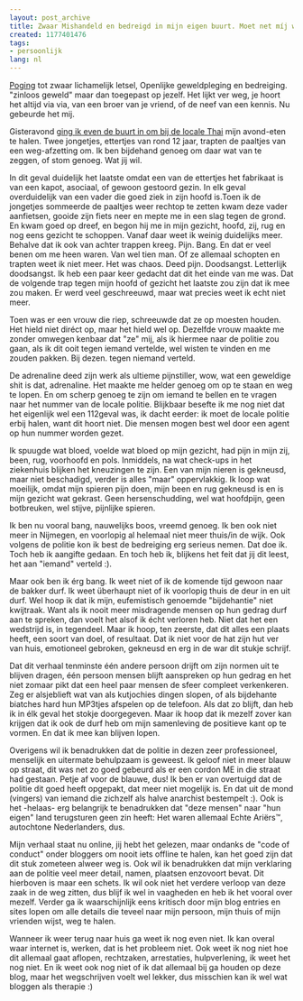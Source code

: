 ```yaml
---
layout: post_archive
title: Zwaar Mishandeld en bedreigd in mijn eigen buurt. Moet net míj weer overkomen...
created: 1177401476
tags:
- persoonlijk
lang: nl
---
```

[Poging](http://nl.wikipedia.org/wiki/Poging) tot zwaar lichamelijk letsel, Openlijke geweldpleging en bedreiging. "zinloos geweld" maar dan toegepast op jezelf. Het lijkt ver weg, je hoort het altijd via via, van een broer van je vriend, of de neef van een kennis. Nu gebeurde het mij.

Gisteravond [ging ik even de buurt in om bij de locale Thai](http://twitter.com/berkes/statuses/36063122) mijn avond-eten te halen. Twee jongetjes, ettertjes van rond 12 jaar, trapten de paaltjes van een weg-afzetting om. Ik ben bijdehand genoeg om daar wat van te zeggen, of stom genoeg. Wat jij wil.

In dit geval duidelijk het laatste omdat een van de ettertjes het fabrikaat is van een kapot, asociaal, of gewoon gestoord gezin. In elk geval overduidelijk van een vader die goed ziek in zijn hoofd is.<!--break-->Toen ik de jongetjes sommeerde de paaltjes weer rechtop te zetten kwam deze vader aanfietsen, gooide zijn fiets neer en mepte me in een slag tegen de grond. En kwam goed op dreef, en begon hij me in mijn gezicht, hoofd, zij, rug en nog eens gezicht te schoppen. Vanaf daar weet ik weinig duidelijks meer. Behalve dat ik ook van achter trappen kreeg. Pijn. Bang. En dat er veel benen om me heen waren. Van wel tien man. Of ze allemaal schopten en trapten weet ik niet meer. Het was chaos. Deed pijn. Doodsangst. Letterlijk doodsangst. Ik heb een paar keer gedacht dat dit het einde van me was. Dat de volgende trap tegen mijn hoofd of gezicht het laatste zou zijn dat ik mee zou maken. Er werd veel geschreeuwd, maar wat precies weet ik echt niet meer.

Toen was er een vrouw die riep, schreeuwde dat ze op moesten houden. Het hield niet diréct op, maar het hield wel op. Dezelfde vrouw maakte me zonder omwegen kenbaar dat "ze" mij, als ik hiermee naar de politie zou gaan, als ik dit ooit tegen iemand vertelde, wel wisten te vinden en me zouden pakken. Bij dezen. tegen niemand verteld.

De adrenaline deed zijn werk als ultieme pijnstiller, wow, wat een geweldige shit is dat, adrenaline. Het maakte me helder genoeg om op te staan en weg te lopen. En om scherp genoeg te zijn om iemand te bellen en te vragen naar het nummer van de locale politie. Blijkbaar besefte ik me nog niet dat het eigenlijk wel een 112geval was, ik dacht eerder: ik moet de locale politie erbij halen, want dit hoort niet. Die mensen mogen best wel door een agent op hun nummer worden gezet.

Ik spuugde wat bloed, voelde wat bloed op mijn gezicht, had pijn in mijn zij, been, rug, voorhoofd en pols. Inmiddels, na wat check-ups in het ziekenhuis blijken het kneuzingen te zijn. Een van mijn nieren is gekneusd, maar niet beschadigd, verder is alles "maar" oppervlakkig. Ik loop wat moeilijk, omdat mijn spieren pijn doen, mijn been en rug gekneusd is en is mijn gezicht wat gekrast. Geen hersenschudding, wel wat hoofdpijn, geen botbreuken, wel stijve, pijnlijke spieren.

Ik ben nu vooral bang, nauwelijks boos, vreemd genoeg. Ik ben ook niet meer in Nijmegen, en voorlopig al helemaal niet meer thuis/in de wijk. Ook volgens de politie kon ik best de bedreiging erg serieus nemen. Dat doe ik. Toch heb ik aangifte gedaan. En toch heb ik, blijkens het feit dat jij dit leest, het aan "iemand" verteld :).

Maar ook ben ik érg bang. Ik weet niet of ik de komende tijd gewoon naar de bakker durf. Ik weet überhaupt niet of ik voorlopig thuis de deur in en uit durf. Wel hoop ik dat ik mijn, eufemistisch genoemde "bijdehantie" niet kwijtraak. Want als ik nooit meer misdragende mensen op hun gedrag durf aan te spreken, dan voelt het alsof ik écht verloren heb. Niet dat het een wedstrijd is, in tegendeel. Maar ik hoop, ten zeerste, dat dit alles een plaats heeft, een soort van doel, of resultaat. Dat ik niet voor de hat zijn hut ver van huis, emotioneel gebroken, gekneusd en erg in de war dit stukje schrijf.

Dat dit verhaal tenminste één andere persoon drijft om zijn normen uit te blijven dragen, één persoon mensen blijft aanspreken op hun gedrag en het niet zomaar pikt dat een heel paar mensen de sfeer compleet verkenkeren. Zeg er alsjeblieft wat van als kutjochies dingen slopen, of als bijdehante biatches hard hun MP3tjes afspelen op de telefoon. Als dat zo blijft, dan heb ik in élk geval het stokje doorgegeven. Maar ik hoop dat ik mezelf zover kan krijgen dat ik ook de durf heb om mijn samenleving de positieve kant op te vormen. En dat ik mee kan blijven lopen.

Overigens wil ik benadrukken dat de politie in dezen zeer professioneel, menselijk en uitermate behulpzaam is geweest. Ik geloof niet in meer blauw op straat, dit was net zo goed gebeurd als er een cordon ME in die straat had gestaan. Petje af voor de blauwe, dus! Ik ben er van overtuigd dat de politie dit goed heeft opgepakt, dat meer niet mogelijk is. En dat uit de mond (vingers) van iemand die zichzelf als halve anarchist bestempelt :). Ook is het -helaas- erg belangrijk te benadrukken dat "deze mensen" naar "hun eigen" land terugsturen geen zin heeft: Het waren allemaal Echte Ariërs™, autochtone Nederlanders, dus.

Mijn verhaal staat nu online, jij hebt het gelezen, maar ondanks de "code of conduct" onder bloggers om nooit iets offline te halen, kan het goed zijn dat dit stuk zometeen alweer weg is. Ook wil ik benadrukken dat mijn verklaring aan de politie veel meer detail, namen, plaatsen enzovoort bevat. Dit hierboven is maar een schets. Ik wil ook niet het verdere verloop van deze zaak in de weg zitten, dus blijf ik wel in vaagheden en heb ik het vooral over mezelf. Verder ga ik waarschijnlijk eens kritisch door mijn blog entries en sites lopen om alle details die teveel naar mijn persoon, mijn thuis of mijn vrienden wijst, weg te halen.

Wanneer ik weer terug naar huis ga weet ik nog even niet. Ik kan overal waar internet is, werken, dat is het probleem niet. Ook weet ik nog niet hoe dit allemaal gaat aflopen, rechtzaken, arrestaties, hulpverlening, ik weet het nog niet. En ik weet ook nog niet of ik dat allemaal bij ga houden op deze blog, maar het wegschrijven voelt wel lekker, dus misschien kan ik wel wat bloggen als therapie :)
